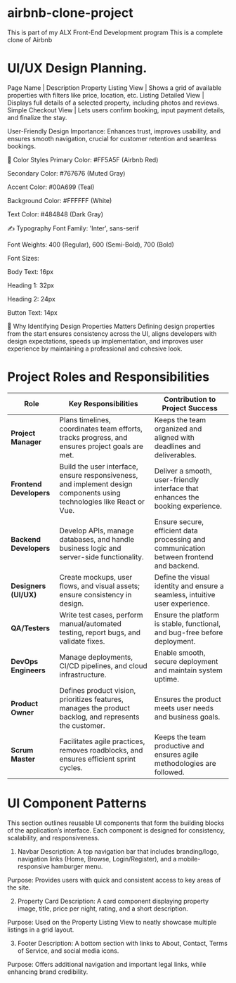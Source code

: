 # airbnb-clone-project
This is part of my ALX Front-End Development program
This is a complete clone of Airbnb

# UI/UX Design Planning.
Page Name             | Description
Property Listing View | Shows a grid of available properties with filters like price, location, etc.
Listing Detailed View | Displays full details of a selected property, including photos and reviews.
Simple Checkout View  | Lets users confirm booking, input payment details, and finalize the stay.

User-Friendly Design Importance: Enhances trust, improves usability, and ensures smooth navigation, crucial for customer retention and seamless bookings.

🎨 Color Styles
Primary Color: #FF5A5F (Airbnb Red)

Secondary Color: #767676 (Muted Gray)

Accent Color: #00A699 (Teal)

Background Color: #FFFFFF (White)

Text Color: #484848 (Dark Gray)

✍️ Typography
Font Family: 'Inter', sans-serif

Font Weights: 400 (Regular), 600 (Semi-Bold), 700 (Bold)

Font Sizes:

Body Text: 16px

Heading 1: 32px

Heading 2: 24px

Button Text: 14px

📌 Why Identifying Design Properties Matters
Defining design properties from the start ensures consistency across the UI, aligns developers with design expectations, speeds up implementation, and improves user experience by maintaining a professional and cohesive look.

# Project Roles and Responsibilities

| Role               | Key Responsibilities                                                                                         | Contribution to Project Success                                                   |
|--------------------|--------------------------------------------------------------------------------------------------------------|------------------------------------------------------------------------------------|
| **Project Manager** | Plans timelines, coordinates team efforts, tracks progress, and ensures project goals are met.               | Keeps the team organized and aligned with deadlines and deliverables.             |
| **Frontend Developers** | Build the user interface, ensure responsiveness, and implement design components using technologies like React or Vue. | Deliver a smooth, user-friendly interface that enhances the booking experience.   |
| **Backend Developers** | Develop APIs, manage databases, and handle business logic and server-side functionality.                  | Ensure secure, efficient data processing and communication between frontend and backend. |
| **Designers (UI/UX)** | Create mockups, user flows, and visual assets; ensure consistency in design.                              | Define the visual identity and ensure a seamless, intuitive user experience.      |
| **QA/Testers**      | Write test cases, perform manual/automated testing, report bugs, and validate fixes.                        | Ensure the platform is stable, functional, and bug-free before deployment.        |
| **DevOps Engineers** | Manage deployments, CI/CD pipelines, and cloud infrastructure.                                             | Enable smooth, secure deployment and maintain system uptime.                      |
| **Product Owner**   | Defines product vision, prioritizes features, manages the product backlog, and represents the customer.      | Ensures the product meets user needs and business goals.                          |
| **Scrum Master**    | Facilitates agile practices, removes roadblocks, and ensures efficient sprint cycles.                        | Keeps the team productive and ensures agile methodologies are followed.           |

# UI Component Patterns
This section outlines reusable UI components that form the building blocks of the application’s interface. Each component is designed for consistency, scalability, and responsiveness.

1. Navbar
Description: A top navigation bar that includes branding/logo, navigation links (Home, Browse, Login/Register), and a mobile-responsive hamburger menu.

Purpose: Provides users with quick and consistent access to key areas of the site.

2. Property Card
Description: A card component displaying property image, title, price per night, rating, and a short description.

Purpose: Used on the Property Listing View to neatly showcase multiple listings in a grid layout.

3. Footer
Description: A bottom section with links to About, Contact, Terms of Service, and social media icons.

Purpose: Offers additional navigation and important legal links, while enhancing brand credibility.
